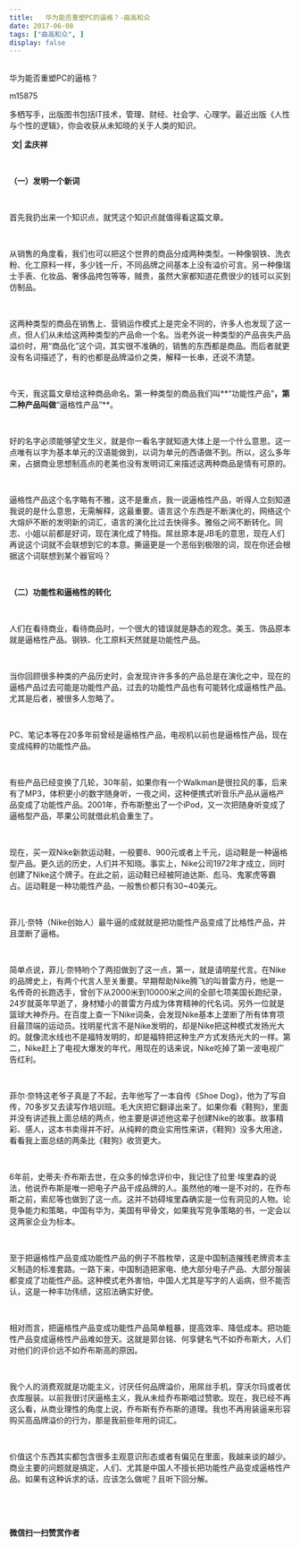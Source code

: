 ```yaml
---
title:   华为能否重塑PC的逼格？-曲高和众
date: 2017-06-08
tags: ["曲高和众", ]
display: false
---
```



## 



华为能否重塑PC的逼格？




m15875




多栖写手，出版图书包括IT技术，管理、财经、社会学、心理学。最近出版《人性与个性的逻辑》，你会收获从未知晓的关于人类的知识。


&nbsp;**文|&nbsp;孟庆祥**

&nbsp;

**（一）发明一个新词**

&nbsp;

首先我扔出来一个知识点，就凭这个知识点就值得看这篇文章。

&nbsp;

从销售的角度看，我们也可以把这个世界的商品分成两种类型。一种像钢铁、洗衣粉、化工原料一样，多少钱一斤，不同品牌之间基本上没有溢价可言。另一种像瑞士手表、化妆品、奢侈品挎包等等，贼贵，虽然大家都知道花费很少的钱可以买到仿制品。

&nbsp;

这两种类型的商品在销售上、营销运作模式上是完全不同的，许多人也发现了这一点，但人们从未给这两种类型的产品命一个名。当老外说一种类型的产品丧失产品溢价时，用“商品化”这个词，其实很不准确的，销售的东西都是商品。而后者就更没有名词描述了，有的也都是品牌溢价之类，解释一长串，还说不清楚。

&nbsp;

今天，我这篇文章给这种商品命名。第一种类型的商品我们叫**“功能性产品”**，第二种产品叫做**“逼格性产品”**。

&nbsp;

好的名字必须能够望文生义，就是你一看名字就知道大体上是一个什么意思。这一点唯有以字为基本单元的汉语能做到，以词为单元的西语做不到。所以，这么多年来，占据商业思想制高点的老美也没有发明词汇来描述这两种商品是情有可原的。

&nbsp;

逼格性产品这个名字略有不雅，这不是重点，我一说逼格性产品，听得人立刻知道我说的是什么意思，无需解释，这最重要。语言这个东西是不断演化的，网络这个大熔炉不断的发明新的词汇，语言的演化比过去快得多。雅俗之间不断转化。同志、小姐以前都是好词，现在演化成了特指。屌丝原本是JB毛的意思，现在人们再说这个词就不会联想到它的本意。撕逼更是一个恶俗到极限的词，现在你还会根据这个词联想到某个器官吗？

&nbsp;

**（二）功能性和逼格性的转化**

&nbsp;

人们在看待商业，看待商品时，一个很大的错误就是静态的观念。美玉、饰品原本就是逼格性产品。钢铁、化工原料天然就是功能性产品。

&nbsp;

当你回顾很多种类的产品历史时，会发现许许多多的产品总是在演化之中，现在的逼格产品过去可能是功能性产品，过去的功能性产品也有可能转化成逼格性产品。尤其是后者，被很多人忽略了。

&nbsp;

PC、笔记本等在20多年前曾经是逼格性产品，电视机以前也是逼格性产品，现在变成纯粹的功能性产品。

&nbsp;

有些产品已经变换了几轮，30年前，如果你有一个Walkman是很拉风的事，后来有了MP3，体积更小的数字随身听，一夜之间，这种便携式听音乐产品从逼格产品变成了功能性产品。2001年，乔布斯整出了一个iPod，又一次把随身听变成了逼格型产品，苹果公司就借此机会重生了。

&nbsp;

现在，买一双Nike新款运动鞋，一般要8、900元或者上千元，运动鞋是一种逼格型产品。更久远的历史，人们并不知晓。事实上，Nike公司1972年才成立，同时创建了Nike这个牌子。在此之前，运动鞋已经被阿迪达斯、彪马、鬼冢虎等霸占。运动鞋是一种功能性产品，一般售价都只有30~40美元。

&nbsp;

菲儿·奈特（Nike创始人）最牛逼的成就就是把功能性产品变成了比格性产品，并且垄断了逼格。

&nbsp;

简单点说，菲儿·奈特哟个了两招做到了这一点，第一，就是请明星代言。在Nike的品牌史上，有两个代言人至关重要。早期帮助Nike腾飞的叫普雷方丹，他是一名传奇的长跑选手，曾创下从2000米到10000米之间的全部七项美国长跑纪录，24岁就英年早逝了，身材矮小的普雷方丹成为体育精神的代名词。另外一位就是篮球大神乔丹。在百度上查一下Nike词条，会发现Nike基本上垄断了所有体育项目最顶端的运动员。找明星代言不是Nike发明的，却是Nike把这种模式发扬光大的。就像流水线也不是福特发明的，却是福特把这种生产方式发扬光大的一样。第二，Nike赶上了电视大爆发的年代，用现在的话来说，Nike吃掉了第一波电视广告红利。

&nbsp;

菲尔·奈特这老爷子真是了不起，去年他写了一本自传《Shoe Dog》，他为了写自传，70多岁又去读写作培训班。毛大庆把它翻译出来了。如果你看《鞋狗》，里面并没有讲述我上面总结的两点，他主要是讲述他这辈子创建Nike的故事。故事精彩、感人，这本书卖得并不好。从纯粹的商业实用性来讲，《鞋狗》没多大用途，看看我上面总结的两条比《鞋狗》收货更大。

&nbsp;

6年前，史蒂夫·乔布斯去世，在众多的悼念评价中，我记住了拉里·埃里森的说法，他说乔布斯是唯一把电子产品干成品牌的人。虽然他的唯一是不对的，在乔布斯之前，索尼等也做到了这一点。这并不妨碍埃里森确实是一位有洞见的人物。论竞争能力和策略，中国有华为，美国有甲骨文，如果我写竞争策略的书，一定会以这两家企业为标本。

&nbsp;

至于把逼格性产品变成功能性产品的例子不胜枚举，这是中国制造摧残老牌资本主义制造的标准套路。一路下来，中国制造把家电、绝大部分电子产品、大部分服装都变成了功能性产品。这种模式老外害怕，中国人尤其是写字的人诟病，但不能否认，这是一种丰功伟绩，这招法确实好使。

&nbsp;

相对而言，把逼格性产品变成功能性产品简单粗暴，提高效率、降低成本。把功能性产品变成逼格性产品难如登天。这就是郭台铭、何享健名气不如乔布斯大，人们对他们的评价远不如乔布斯高的原因。

&nbsp;

我个人的消费观就是功能主义，讨厌任何品牌溢价，用屌丝手机，穿沃尔玛或者优衣库服装。以前我很讨厌逼格主义，我从未给乔布斯唱过赞歌。现在，我已经不再这么看，从商业理性的角度上说，乔布斯有乔布斯的道理。我也不再用装逼来形容购买高品牌溢价的行为，那是我前些年用的词汇。

&nbsp;

价值这个东西其实都包含很多主观意识形态或者有偏见在里面，我越来谈的越少。商业主要的问题就是搞定，人们、尤其是中国人不擅长把功能性产品变成逼格性产品。如果有这种诉求的话，应该怎么做呢？且听下回分解。

&nbsp;

&nbsp;




**微信扫一扫赞赏作者**